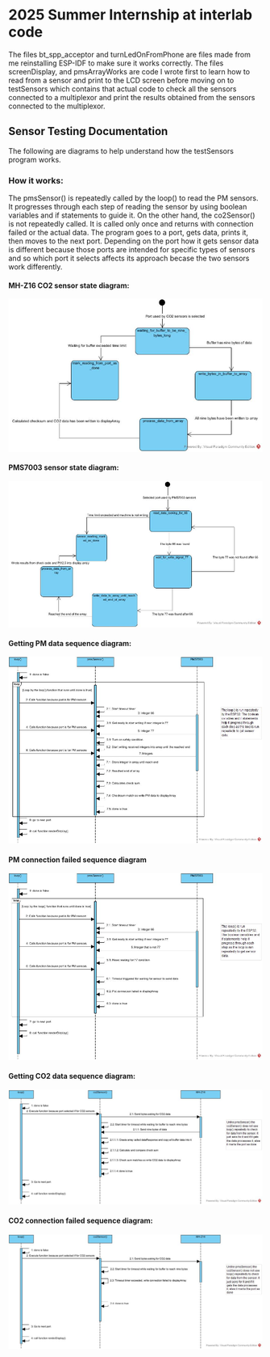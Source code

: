 # 2025 Summer Internship at interlab code
The files bt_spp_acceptor and turnLedOnFromPhone are files made from me reinstalling ESP-IDF to make sure it works correctly. The files screenDisplay, and pmsArrayWorks are code I wrote first to learn how to read from a sensor and print to the LCD screen before moving on to testSensors which contains that actual code to check all the sensors connected to a multiplexor and print the results obtained from the sensors connected to the multiplexor.

## Sensor Testing Documentation
The following are diagrams to help understand how the testSensors program works.

### How it works:
The pmsSensor() is repeatedly called by the loop() to read the PM sensors. It progresses through each step of reading the sensor by using boolean variables and if statements to guide it. On the other hand, the co2Sensor() is not repeatedly called. It is called only once and returns with connection failed or the actual data. The program goes to a port, gets data, prints it, then moves to the next port. Depending on the port how it gets sensor data is different because those ports are intended for specific types of sensors and so which port it selects affects its approach becase the two sensors work differently.

#### MH-Z16 CO2 sensor state diagram:
![State diagram of the co2Sensor function.](./images/co2Sensor_function_state_diagram.jpg "co2Sensor state diagram")

#### PMS7003 sensor state diagram:
![State diagram of pmsSensor function.](./images/pmsSensor_function_state_diagram.jpg "pms state diagram")

#### Getting PM data sequence diagram:
![Sequence diagram for getting data from PMS7003](./images/loop_gets_PM_sensor_data.jpg "Sequence diagram of getting data from PM sensor")
#### PM connection failed sequence diagram
![Sequence diagram for getting connection failed from PMS7003](./images/loop_timeout_PM_sensor_data.jpg "Sequence diagram of getting connection failed from PM sensor")

#### Getting CO2 data sequence diagram:
![Sequence diagram for getting data from MH-Z16](./images/loop_gets_CO2_sensor_data.jpg "Sequence diagram of getting data from MH-Z16 sensor")

#### CO2 connection failed sequence diagram:
![Sequence diagram for getting connection failed from MH-Z16](./images/loop_timeout_CO2_sensor_data.jpg "Sequence diagram of getting connection failed from MH-Z16 sensor")